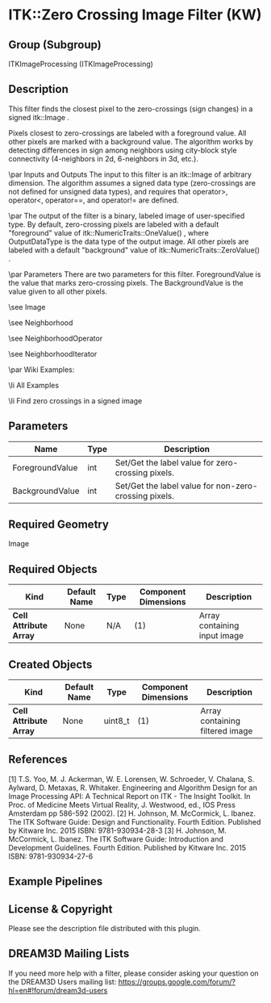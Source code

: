 # ITK::Zero Crossing Image Filter (KW) 


## Group (Subgroup) ##

ITKImageProcessing (ITKImageProcessing)

## Description ##

This filter finds the closest pixel to the zero-crossings (sign changes) in a signed itk::Image .

Pixels closest to zero-crossings are labeled with a foreground value. All other pixels are marked with a background value. The algorithm works by detecting differences in sign among neighbors using city-block style connectivity (4-neighbors in 2d, 6-neighbors in 3d, etc.).

\par Inputs and Outputs
The input to this filter is an itk::Image of arbitrary dimension. The algorithm assumes a signed data type (zero-crossings are not defined for unsigned data types), and requires that operator>, operator<, operator==, and operator!= are defined.

\par
The output of the filter is a binary, labeled image of user-specified type. By default, zero-crossing pixels are labeled with a default "foreground" value of itk::NumericTraits<OutputDataType>::OneValue() , where OutputDataType is the data type of the output image. All other pixels are labeled with a default "background" value of itk::NumericTraits<OutputDataType>::ZeroValue() .

\par Parameters
There are two parameters for this filter. ForegroundValue is the value that marks zero-crossing pixels. The BackgroundValue is the value given to all other pixels.

\see Image

\see Neighborhood

\see NeighborhoodOperator

\see NeighborhoodIterator

\par Wiki Examples:

\li All Examples

\li Find zero crossings in a signed image

## Parameters ##

| Name | Type | Description |
|------|------|-------------|
| ForegroundValue | int| Set/Get the label value for zero-crossing pixels. |
| BackgroundValue | int| Set/Get the label value for non-zero-crossing pixels. |


## Required Geometry ##

Image

## Required Objects ##

| Kind | Default Name | Type | Component Dimensions | Description |
|------|--------------|------|----------------------|-------------|
| **Cell Attribute Array** | None | N/A | (1)  | Array containing input image

## Created Objects ##

| Kind | Default Name | Type | Component Dimensions | Description |
|------|--------------|------|----------------------|-------------|
| **Cell Attribute Array** | None | uint8_t | (1)  | Array containing filtered image

## References ##

[1] T.S. Yoo, M. J. Ackerman, W. E. Lorensen, W. Schroeder, V. Chalana, S. Aylward, D. Metaxas, R. Whitaker. Engineering and Algorithm Design for an Image Processing API: A Technical Report on ITK - The Insight Toolkit. In Proc. of Medicine Meets Virtual Reality, J. Westwood, ed., IOS Press Amsterdam pp 586-592 (2002). 
[2] H. Johnson, M. McCormick, L. Ibanez. The ITK Software Guide: Design and Functionality. Fourth Edition. Published by Kitware Inc. 2015 ISBN: 9781-930934-28-3
[3] H. Johnson, M. McCormick, L. Ibanez. The ITK Software Guide: Introduction and Development Guidelines. Fourth Edition. Published by Kitware Inc. 2015 ISBN: 9781-930934-27-6

## Example Pipelines ##



## License & Copyright ##

Please see the description file distributed with this plugin.

## DREAM3D Mailing Lists ##

If you need more help with a filter, please consider asking your question on the DREAM3D Users mailing list:
https://groups.google.com/forum/?hl=en#!forum/dream3d-users

